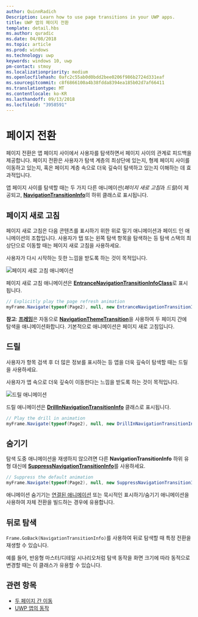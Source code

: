 ```yaml
---
author: QuinnRadich
Description: Learn how to use page transitions in your UWP apps.
title: UWP 앱의 페이지 전환
template: detail.hbs
ms.author: quradic
ms.date: 04/08/2018
ms.topic: article
ms.prod: windows
ms.technology: uwp
keywords: windows 10, uwp
pm-contact: stmoy
ms.localizationpriority: medium
ms.openlocfilehash: 0afc2c55ab0d0bdd2bee0206f986b2724d331eaf
ms.sourcegitcommit: c8f6866100a4b38fdda8394ea185b02d7af66411
ms.translationtype: MT
ms.contentlocale: ko-KR
ms.lasthandoff: 09/13/2018
ms.locfileid: "3958591"
---
```

# <a name="page-transitions"></a>페이지 전환

페이지 전환은 앱 페이지 사이에서 사용자를 탐색하면서 페이지 사이의 관계로 피드백을 제공합니다. 페이지 전환은 사용자가 탐색 계층의 최상단에 있는지, 형제 페이지 사이를 이동하고 있는지, 혹은 페이지 계층 속으로 더욱 깊숙이 탐색하고 있는지 이해하는 데 효과적입니다.

앱 페이지 사이를 탐색할 때는 두 가지 다른 애니메이션(*페이지 새로 고침*과 *드릴*)이 제공되고, [**NavigationTransitionInfo**](https://docs.microsoft.com/uwp/api/windows.ui.xaml.media.animation.navigationtransitioninfo)의 하위 클래스로 표시됩니다.

## <a name="page-refresh"></a>페이지 새로 고침

페이지 새로 고침은 다음 콘텐츠를 표시하기 위한 위로 밀기 애니메이션과 페이드 인 애니메이션의 조합입니다. 사용자가 탭 또는 왼쪽 탐색 항목을 탐색하는 등 탐색 스택의 최상단으로 이동할 때는 페이지 새로 고침을 사용하세요.

사용자가 다시 시작하는 듯한 느낌을 받도록 하는 것이 목적입니다.

![페이지 새로 고침 애니메이션](images/page-refresh.gif)

페이지 새로 고침 애니메이션은 [**EntranceNavigationTransitionInfoClass**](https://docs.microsoft.com/uwp/api/windows.ui.xaml.media.animation.entrancenavigationtransitioninfo)로 표시됩니다.

```csharp
// Explicitly play the page refresh animation
myFrame.Navigate(typeof(Page2), null, new EntranceNavigationTransitionInfo());

```

**참고**: [**프레임**](https://docs.microsoft.com/uwp/api/windows.ui.xaml.controls.frame)은 자동으로 [**NavigationThemeTransition**](https://docs.microsoft.com/uwp/api/windows.ui.xaml.media.animation.navigationthemetransition)을 사용하여 두 페이지 간에 탐색을 애니메이션화합니다. 기본적으로 애니메이션은 페이지 새로 고침입니다.

## <a name="drill"></a>드릴

사용자가 항목 검색 후 더 많은 정보를 표시하는 등 앱을 더욱 깊숙이 탐색할 때는 드릴을 사용하세요.

사용자가 앱 속으로 더욱 깊숙이 이동한다는 느낌을 받도록 하는 것이 목적입니다.

![드릴 애니메이션](images/drill.gif)

드릴 애니메이션은 [**DrillInNavigationTransitionInfo**](https://docs.microsoft.com/uwp/api/windows.ui.xaml.media.animation.drillinnavigationtransitioninfo) 클래스로 표시됩니다.

```csharp
// Play the drill in animation
myFrame.Navigate(typeof(Page2), null, new DrillInNavigationTransitionInfo());
```

## <a name="suppress"></a>숨기기

탐색 도중 애니메이션을 재생하지 않으려면 다른 **NavigationTransitionInfo** 하위 유형 대신에 [**SuppressNavigationTransitionInfo**](https://docs.microsoft.com/uwp/api/windows.ui.xaml.media.animation.suppressnavigationtransitioninfo)를 사용하세요.

```csharp
// Suppress the default animation
myFrame.Navigate(typeof(Page2), null, new SuppressNavigationTransitionInfo());
```

애니메이션 숨기기는 [연결된 애니메이션](connected-animation.md) 또는 묵시적인 표시하기/숨기기 애니메이션을 사용하여 자체 전환을 빌드하는 경우에 유용합니다.

## <a name="backwards-navigation"></a>뒤로 탐색

`Frame.GoBack(NavigationTransitionInfo)`를 사용하여 뒤로 탐색할 때 특정 전환을 재생할 수 있습니다.

예를 들어, 반응형 마스터/디테일 시나리오처럼 탐색 동작을 화면 크기에 따라 동적으로 변경할 때는 이 클래스가 유용할 수 있습니다.

## <a name="related-topics"></a>관련 항목

- [두 페이지 간 이동](../basics/navigate-between-two-pages.md)
- [UWP 앱의 동작](index.md)
